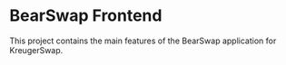 # BearSwap Frontend


This project contains the main features of the BearSwap application for KreugerSwap.


